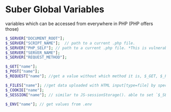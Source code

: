 # Suber Global Variables

variables which can be accessed from everywhere in PHP (PHP offers those)

```php
$_SERVER["DOCUMENT_ROOT"];
$_SERVER["SCRIPT_NAME"];  // path to a current .php file.
$_SERVER["PHP_SELF"]; // path to a current .php file. *This is vulnerable for XSS so use
$_SERVER["SERVER_NAME"];
$_SERVER["REQUEST_METHOD"];
```

```php
$_GET["name"];
$_POST["name"];
$_REQUEST["name"]; //get a value without which method it is, $_GET, $_POST and even $_COOKIE. not recommended for security aspect.
```

```php
$_FILES["name"]; //get data uploaded with HTML input[type=file] by specifing the same name.
$_COOKIE["name"];
$_SESSION["name"]; // similar to JS-sessionStorage(). able to set `$_SESSION["username"] = "Taka";`
```

```php
$_ENV["name"]; // get values from .env
```